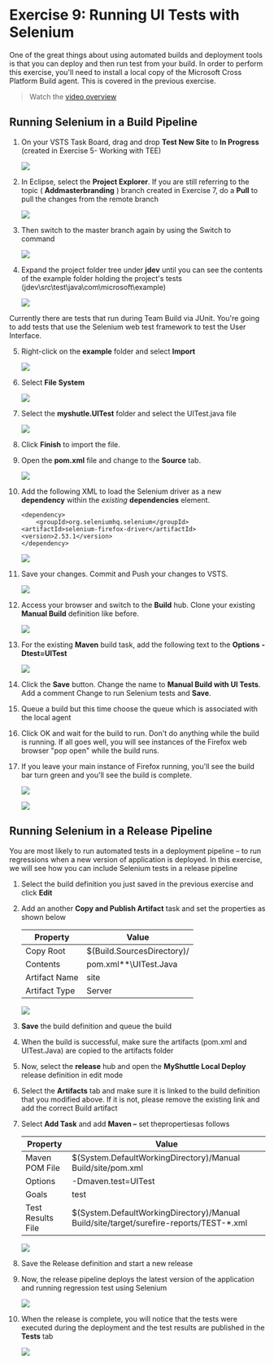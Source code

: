 
# Exercise 9: Running UI Tests with Selenium

One of the great things about using automated builds and deployment tools is that you can deploy and then run test from your build. In order to perform this exercise, you&#39;ll need to install a local copy of the Microsoft Cross Platform Build agent. This is covered in the previous exercise.

> Watch the [video overview](https://youtu.be/_JWmnsZVNhQ)

## Running Selenium in a Build Pipeline

1. On your VSTS Task Board, drag and drop **Test New Site** to **In Progress** (created in Exercise 5- Working with TEE)

    ![](https://github.com/hsachinraj/vsts-javavmlabs/blob/master/HoLs/images/selenium/image002.png?raw=true)

2. In Eclipse, select the **Project Explorer**. If you are still referring to the topic ( **Addmasterbranding** ) branch created in Exercise 7, do a **Pull** to pull the changes from the remote branch

    ![](https://github.com/hsachinraj/vsts-javavmlabs/blob/master/HoLs/images/selenium/image003.jpg?raw=true)

3. Then switch to the master branch again by using the Switch to command

    ![](https://github.com/hsachinraj/vsts-javavmlabs/blob/master/HoLs/images/selenium/image004.png?raw=true)

3. Expand the project folder tree under **jdev** until you can see the contents of the example folder holding the project&#39;s tests (jdev\src\test\java\com\microsoft\example)

    ![](https://github.com/hsachinraj/vsts-javavmlabs/blob/master/HoLs/images/selenium/image005.jpg?raw=true)


Currently there are tests that run during Team Build via JUnit. You&#39;re going to add tests that use the Selenium web test framework to test the User Interface.

5. Right-click on the **example** folder and select **Import**

    ![](https://github.com/hsachinraj/vsts-javavmlabs/blob/master/HoLs/images/selenium/image006.jpg?raw=true)

6. Select **File System**

    ![](https://github.com/hsachinraj/vsts-javavmlabs/blob/master/HoLs/images/selenium/image007.jpg?raw=true)

7. Select the **myshutle.UITest** folder and select the UITest.java file

    ![](https://github.com/hsachinraj/vsts-javavmlabs/blob/master/HoLs/images/selenium/image008.jpg?raw=true)

8. Click **Finish**  to import the file.
9. Open the **pom.xml** file and change to the **Source** tab.

    ![](https://github.com/hsachinraj/vsts-javavmlabs/blob/master/HoLs/images/selenium/image008a.jpg?raw=true)

10. Add the following XML to load the Selenium driver as a new **dependency** within the _existing_ **dependencies** element.

        <dependency>
            <groupId>org.seleniumhq.selenium</groupId>
        <artifactId>selenium-firefox-driver</artifactId>
        <version>2.53.1</version>
        </dependency>
        
        
    ![](https://github.com/hsachinraj/vsts-javavmlabs/blob/master/HoLs/images/selenium/image009.jpg?raw=true)

11. Save your changes. Commit and Push your changes to VSTS.

    ![](https://github.com/hsachinraj/vsts-javavmlabs/blob/master/HoLs/images/selenium/image010.jpg?raw=true)

12. Access your browser and switch to the **Build** hub. Clone your existing **Manual Build** definition like before.

    ![](https://github.com/hsachinraj/vsts-javavmlabs/blob/master/HoLs/images/selenium/image011.png?raw=true)


13. For the existing **Maven** build task, add the following text to the **Options**  **-Dtest=UITest**

    ![](https://github.com/hsachinraj/vsts-javavmlabs/blob/master/HoLs/images/selenium/image012.jpg?raw=true)


14. Click the **Save** button. Change the name to **Manual Build with UI Tests**. Add a comment Change to run Selenium tests and **Save**.
2. Queue a build but this time choose the queue which is associated with the local agent
3. Click OK and wait for the build to run. Don&#39;t do anything while the build is running. If all goes well, you will see instances of the Firefox web browser &quot;pop open&quot; while the build runs.
4. If you leave your main instance of Firefox running, you&#39;ll see the build bar turn green and you&#39;ll see the build is complete.

    ![](https://github.com/hsachinraj/vsts-javavmlabs/blob/master/HoLs/images/selenium/image013.jpg?raw=true)

     ![](https://github.com/hsachinraj/vsts-javavmlabs/blob/master/HoLs/images/selenium/image014.jpg?raw=true)

## Running Selenium in a Release Pipeline

You are most likely to run automated tests in a deployment pipeline – to run regressions when a new version of application is deployed. In this exercise, we will see how you can include Selenium tests in a release pipeline

1. Select the build definition you just saved in the previous exercise and click **Edit**
2. Add an another **Copy and Publish Artifact** task and set the properties as shown below

    | **Property** | **Value** |
    | --- | --- |
    | Copy Root | $(Build.SourcesDirectory)/ |
    | Contents | pom.xml\*\*\UITest.Java |
    | Artifact Name | site |
    | Artifact Type | Server |

    ![](https://github.com/hsachinraj/vsts-javavmlabs/blob/master/HoLs/images/selenium/image015.jpg?raw=true)


1. **Save** the build definition and queue the build
2. When the build is successful, make sure the artifacts (pom.xml and UITest.Java) are copied to the artifacts folder
3. Now, select the **release** hub and open the **MyShuttle Local Deploy** release definition in edit mode
4. Select the **Artifacts** tab and make sure it is linked to the build definition that you modified above. If it is not, please remove the existing link and add the correct Build artifact
5. Select **Add Task** and add **Maven –** set thepropertiesas follows

    | **Property** | **Value** |
    | --- | --- |
    | Maven POM File | $(System.DefaultWorkingDirectory)/Manual Build/site/pom.xml |
    | Options | -Dmaven.test=UITest |
    | Goals | test |
    | Test Results File | $(System.DefaultWorkingDirectory)/Manual Build/site/target/surefire-reports/TEST-\*.xml |

    ![](https://github.com/hsachinraj/vsts-javavmlabs/blob/master/HoLs/images/selenium/image016.jpg?raw=true)


1. Save the Release definition and start a new release
2. Now, the release pipeline deploys the latest version of the application and running regression test using Selenium

    ![](https://github.com/hsachinraj/vsts-javavmlabs/blob/master/HoLs/images/selenium/image017.jpg?raw=true)

1. When the release is complete, you will notice that the tests were executed during the deployment and the test results are published in the **Tests** tab

    ![](https://github.com/hsachinraj/vsts-javavmlabs/blob/master/HoLs/images/selenium/image018.jpg?raw=true)

 


 



 

